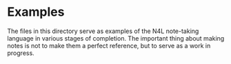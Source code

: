
# Examples

The files in this directory serve as examples of the N4L note-taking language in various stages of completion.
The important thing about making notes is not to make them a perfect reference, but to serve as a work in progress.
